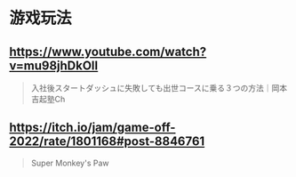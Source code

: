 # 游戏玩法

## https://www.youtube.com/watch?v=mu98jhDkOlI

> 入社後スタートダッシュに失敗しても出世コースに乗る３つの方法｜岡本吉起塾Ch 

## https://itch.io/jam/game-off-2022/rate/1801168#post-8846761

> Super Monkey's Paw

